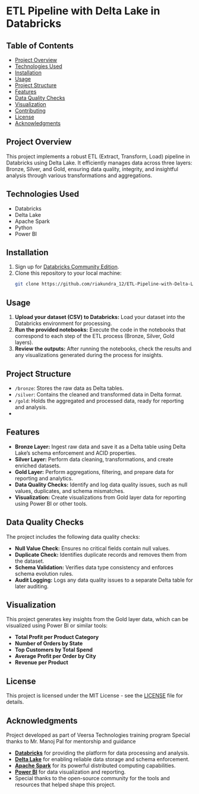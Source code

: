 # ETL Pipeline with Delta Lake in Databricks

## Table of Contents
- [Project Overview](#project-overview)
- [Technologies Used](#technologies-used)
- [Installation](#installation)
- [Usage](#usage)
- [Project Structure](#project-structure)
- [Features](#features)
- [Data Quality Checks](#data-quality-checks)
- [Visualization](#visualization)
- [Contributing](#contributing)
- [License](#license)
- [Acknowledgments](#acknowledgments)

## Project Overview
This project implements a robust ETL (Extract, Transform, Load) pipeline in Databricks using Delta Lake. It efficiently manages data across three layers: Bronze, Silver, and Gold, ensuring data quality, integrity, and insightful analysis through various transformations and aggregations.

## Technologies Used
- Databricks
- Delta Lake
- Apache Spark
- Python
- Power BI

## Installation
1. Sign up for [Databricks Community Edition](https://community.cloud.databricks.com/).
2. Clone this repository to your local machine:
   ```bash
   git clone https://github.com/riakundra_12/ETL-Pipeline-with-Delta-Lake-in-Databricks.git
   
## Usage
1. **Upload your dataset (CSV) to Databricks:** Load your dataset into the Databricks environment for processing.
2. **Run the provided notebooks:** Execute the code in the notebooks that correspond to each step of the ETL process (Bronze, Silver, Gold layers).
3. **Review the outputs:** After running the notebooks, check the results and any visualizations generated during the process for insights.

## Project Structure
- `/bronze`: Stores the raw data as Delta tables.
- `/silver`: Contains the cleaned and transformed data in Delta format.
- `/gold`: Holds the aggregated and processed data, ready for reporting and analysis.
- 
## Features
- **Bronze Layer:** Ingest raw data and save it as a Delta table using Delta Lake’s schema enforcement and ACID properties.
- **Silver Layer:** Perform data cleaning, transformations, and create enriched datasets.
- **Gold Layer:** Perform aggregations, filtering, and prepare data for reporting and analytics.
- **Data Quality Checks:** Identify and log data quality issues, such as null values, duplicates, and schema mismatches.
- **Visualization:** Create visualizations from Gold layer data for reporting using Power BI or other tools.

## Data Quality Checks
The project includes the following data quality checks:
- **Null Value Check:** Ensures no critical fields contain null values.
- **Duplicate Check:** Identifies duplicate records and removes them from the dataset.
- **Schema Validation:** Verifies data type consistency and enforces schema evolution rules.
- **Audit Logging:** Logs any data quality issues to a separate Delta table for later auditing.

## Visualization
This project generates key insights from the Gold layer data, which can be visualized using Power BI or similar tools:
- **Total Profit per Product Category**
- **Number of Orders by State**
- **Top Customers by Total Spend**
- **Average Profit per Order by City**
- **Revenue per Product**
  
## License
This project is licensed under the MIT License - see the [LICENSE](LICENSE) file for details.

## Acknowledgments


Project developed as part of Veersa Technologies training program
Special thanks to Mr. Manoj Pal for mentorship and guidance
- **[Databricks](https://databricks.com/)** for providing the platform for data processing and analysis.
- **[Delta Lake](https://delta.io/)** for enabling reliable data storage and schema enforcement.
- **[Apache Spark](https://spark.apache.org/)** for its powerful distributed computing capabilities.
- **[Power BI](https://powerbi.microsoft.com/)** for data visualization and reporting.
- Special thanks to the open-source community for the tools and resources that helped shape this project.


   

